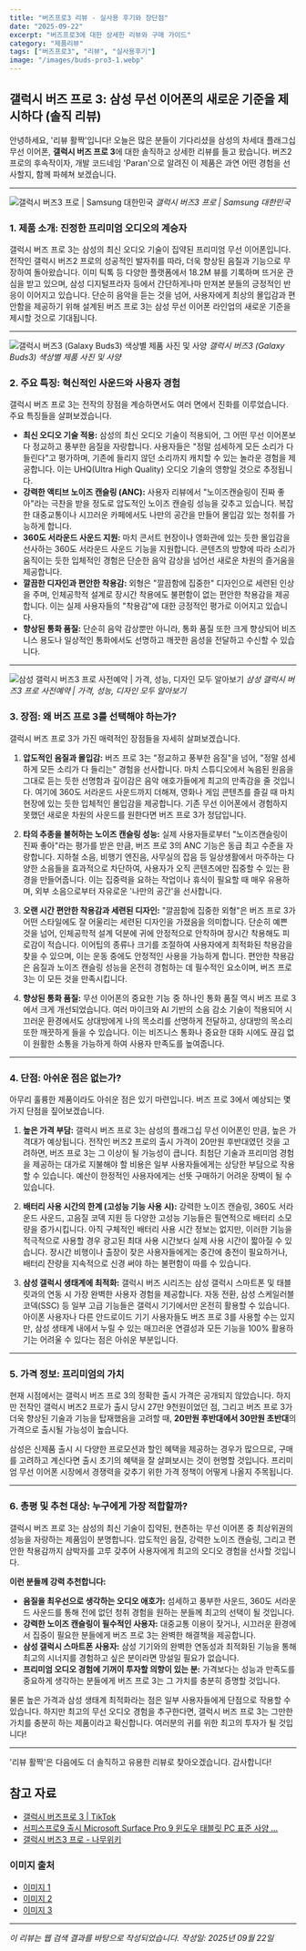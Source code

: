 ```yaml
---
title: "버즈프로3 리뷰 - 실사용 후기와 장단점"
date: "2025-09-22"
excerpt: "버즈프로3에 대한 상세한 리뷰와 구매 가이드"
category: "제품리뷰"
tags: ["버즈프로3", "리뷰", "실사용후기"]
image: "/images/buds-pro3-1.webp"
---
```


## 갤럭시 버즈 프로 3: 삼성 무선 이어폰의 새로운 기준을 제시하다 (솔직 리뷰)

안녕하세요, '리뷰 활짝'입니다! 오늘은 많은 분들이 기다리셨을 삼성의 차세대 플래그십 무선 이어폰, **갤럭시 버즈 프로 3**에 대한 솔직하고 상세한 리뷰를 들고 왔습니다. 버즈2 프로의 후속작이자, 개발 코드네임 'Paran'으로 알려진 이 제품은 과연 어떤 경험을 선사할지, 함께 파헤쳐 보겠습니다.

---

![갤럭시 버즈3 프로 | Samsung 대한민국](/images/buds-pro3-1.webp)
_갤럭시 버즈3 프로 | Samsung 대한민국_

### 1. 제품 소개: 진정한 프리미엄 오디오의 계승자

갤럭시 버즈 프로 3는 삼성의 최신 오디오 기술이 집약된 프리미엄 무선 이어폰입니다. 전작인 갤럭시 버즈2 프로의 성공적인 발자취를 따라, 더욱 향상된 음질과 기능으로 무장하여 돌아왔습니다. 이미 틱톡 등 다양한 플랫폼에서 18.2M 뷰를 기록하며 뜨거운 관심을 받고 있으며, 삼성 디지털프라자 등에서 간단하게나마 만져본 분들의 긍정적인 반응이 이어지고 있습니다. 단순히 음악을 듣는 것을 넘어, 사용자에게 최상의 몰입감과 편안함을 제공하기 위해 설계된 버즈 프로 3는 삼성 무선 이어폰 라인업의 새로운 기준을 제시할 것으로 기대됩니다.

---

![갤럭시 버즈3 (Galaxy Buds3) 색상별 제품 사진 및 사양](/images/buds-pro3-2.webp)
_갤럭시 버즈3 (Galaxy Buds3) 색상별 제품 사진 및 사양_

### 2. 주요 특징: 혁신적인 사운드와 사용자 경험

갤럭시 버즈 프로 3는 전작의 장점을 계승하면서도 여러 면에서 진화를 이루었습니다. 주요 특징들을 살펴보겠습니다.

- **최신 오디오 기술 적용:** 삼성의 최신 오디오 기술이 적용되어, 그 어떤 무선 이어폰보다 정교하고 풍부한 음질을 자랑합니다. 사용자들은 "정말 섬세하게 모든 소리가 다 들린다"고 평가하며, 기존에 들리지 않던 소리까지 캐치할 수 있는 놀라운 경험을 제공합니다. 이는 UHQ(Ultra High Quality) 오디오 기술의 영향일 것으로 추정됩니다.
- **강력한 액티브 노이즈 캔슬링 (ANC):** 사용자 리뷰에서 "노이즈캔슬링이 진짜 좋아"라는 극찬을 받을 정도로 압도적인 노이즈 캔슬링 성능을 갖추고 있습니다. 복잡한 대중교통이나 시끄러운 카페에서도 나만의 공간을 만들어 몰입감 있는 청취를 가능하게 합니다.
- **360도 서라운드 사운드 지원:** 마치 콘서트 현장이나 영화관에 있는 듯한 몰입감을 선사하는 360도 서라운드 사운드 기능을 지원합니다. 콘텐츠의 방향에 따라 소리가 움직이는 듯한 입체적인 경험은 단순한 음악 감상을 넘어선 새로운 차원의 즐거움을 제공합니다.
- **깔끔한 디자인과 편안한 착용감:** 외형은 "깔끔함에 집중한" 디자인으로 세련된 인상을 주며, 인체공학적 설계로 장시간 착용에도 불편함이 없는 편안한 착용감을 제공합니다. 이는 실제 사용자들의 "착용감"에 대한 긍정적인 평가로 이어지고 있습니다.
- **향상된 통화 품질:** 단순히 음악 감상뿐만 아니라, 통화 품질 또한 크게 향상되어 비즈니스 용도나 일상적인 통화에서도 선명하고 깨끗한 음성을 전달하고 수신할 수 있습니다.

---

![삼성 갤럭시 버즈3 프로 사전예약 | 가격, 성능, 디자인 모두 알아보기](/images/buds-pro3-3.webp)
_삼성 갤럭시 버즈3 프로 사전예약 | 가격, 성능, 디자인 모두 알아보기_

### 3. 장점: 왜 버즈 프로 3를 선택해야 하는가?

갤럭시 버즈 프로 3가 가진 매력적인 장점들을 자세히 살펴보겠습니다.

1.  **압도적인 음질과 몰입감:** 버즈 프로 3는 "정교하고 풍부한 음질"을 넘어, "정말 섬세하게 모든 소리가 다 들리는" 경험을 선사합니다. 마치 스튜디오에서 녹음된 원음을 그대로 듣는 듯한 선명함과 깊이감은 음악 애호가들에게 최고의 만족감을 줄 것입니다. 여기에 360도 서라운드 사운드까지 더해져, 영화나 게임 콘텐츠를 즐길 때 마치 현장에 있는 듯한 입체적인 몰입감을 제공합니다. 기존 무선 이어폰에서 경험하지 못했던 새로운 차원의 사운드를 원한다면 버즈 프로 3가 정답입니다.

2.  **타의 추종을 불허하는 노이즈 캔슬링 성능:** 실제 사용자들로부터 "노이즈캔슬링이 진짜 좋아"라는 평가를 받은 만큼, 버즈 프로 3의 ANC 기능은 동급 최고 수준을 자랑합니다. 지하철 소음, 비행기 엔진음, 사무실의 잡음 등 일상생활에서 마주하는 다양한 소음들을 효과적으로 차단하여, 사용자가 오직 콘텐츠에만 집중할 수 있는 환경을 만들어줍니다. 이는 집중력을 요하는 작업이나 휴식이 필요할 때 매우 유용하며, 외부 소음으로부터 자유로운 '나만의 공간'을 선사합니다.

3.  **오랜 시간 편안한 착용감과 세련된 디자인:** "깔끔함에 집중한 외형"은 버즈 프로 3가 어떤 스타일에도 잘 어울리는 세련된 디자인을 가졌음을 의미합니다. 단순히 예쁜 것을 넘어, 인체공학적 설계 덕분에 귀에 안정적으로 안착하며 장시간 착용해도 피로감이 적습니다. 이어팁의 종류나 크기를 조절하여 사용자에게 최적화된 착용감을 찾을 수 있으며, 이는 운동 중에도 안정적인 사용을 가능하게 합니다. 편안한 착용감은 음질과 노이즈 캔슬링 성능을 온전히 경험하는 데 필수적인 요소이며, 버즈 프로 3는 이 모든 것을 만족시킵니다.

4.  **향상된 통화 품질:** 무선 이어폰의 중요한 기능 중 하나인 통화 품질 역시 버즈 프로 3에서 크게 개선되었습니다. 여러 마이크와 AI 기반의 소음 감소 기술이 적용되어 시끄러운 환경에서도 상대방에게 나의 목소리를 선명하게 전달하고, 상대방의 목소리 또한 깨끗하게 들을 수 있습니다. 이는 비즈니스 통화나 중요한 대화 시에도 끊김 없이 원활한 소통을 가능하게 하여 사용자 만족도를 높여줍니다.

---

### 4. 단점: 아쉬운 점은 없는가?

아무리 훌륭한 제품이라도 아쉬운 점은 있기 마련입니다. 버즈 프로 3에서 예상되는 몇 가지 단점을 짚어보겠습니다.

1.  **높은 가격 부담:** 갤럭시 버즈 프로 3는 삼성의 플래그십 무선 이어폰인 만큼, 높은 가격대가 예상됩니다. 전작인 버즈2 프로의 출시 가격이 20만원 후반대였던 것을 고려하면, 버즈 프로 3는 그 이상이 될 가능성이 큽니다. 최첨단 기술과 프리미엄 경험을 제공하는 대가로 지불해야 할 비용은 일부 사용자들에게는 상당한 부담으로 작용할 수 있습니다. 예산이 한정적인 사용자에게는 선뜻 구매하기 어려운 장벽이 될 수 있습니다.

2.  **배터리 사용 시간의 한계 (고성능 기능 사용 시):** 강력한 노이즈 캔슬링, 360도 서라운드 사운드, 고음질 코덱 지원 등 다양한 고성능 기능들은 필연적으로 배터리 소모량을 증가시킵니다. 아직 구체적인 배터리 사용 시간 정보는 없지만, 이러한 기능을 적극적으로 사용할 경우 광고된 최대 사용 시간보다 실제 사용 시간이 짧아질 수 있습니다. 장시간 비행이나 출장이 잦은 사용자들에게는 중간에 충전이 필요하거나, 배터리 잔량을 지속적으로 신경 써야 하는 불편함이 따를 수 있습니다.

3.  **삼성 갤럭시 생태계에 최적화:** 갤럭시 버즈 시리즈는 삼성 갤럭시 스마트폰 및 태블릿과의 연동 시 가장 완벽한 사용자 경험을 제공합니다. 자동 전환, 삼성 스케일러블 코덱(SSC) 등 일부 고급 기능들은 갤럭시 기기에서만 온전히 활용할 수 있습니다. 아이폰 사용자나 다른 안드로이드 기기 사용자들도 버즈 프로 3를 사용할 수는 있지만, 삼성 생태계 내에서 누릴 수 있는 매끄러운 연결성과 모든 기능을 100% 활용하기는 어려울 수 있다는 점은 아쉬운 부분입니다.

---

### 5. 가격 정보: 프리미엄의 가치

현재 시점에서는 갤럭시 버즈 프로 3의 정확한 출시 가격은 공개되지 않았습니다. 하지만 전작인 갤럭시 버즈2 프로가 출시 당시 27만 9천원이었던 점, 그리고 버즈 프로 3가 더욱 향상된 기술과 기능을 탑재했음을 고려할 때, **20만원 후반대에서 30만원 초반대**의 가격으로 출시될 가능성이 높습니다.

삼성은 신제품 출시 시 다양한 프로모션과 할인 혜택을 제공하는 경우가 많으므로, 구매를 고려하고 계신다면 출시 초기의 혜택을 잘 살펴보시는 것이 현명할 것입니다. 프리미엄 무선 이어폰 시장에서 경쟁력을 갖추기 위한 가격 정책이 어떻게 나올지 주목됩니다.

---

### 6. 총평 및 추천 대상: 누구에게 가장 적합할까?

갤럭시 버즈 프로 3는 삼성의 최신 기술이 집약된, 현존하는 무선 이어폰 중 최상위권의 성능을 자랑하는 제품임이 분명합니다. 압도적인 음질, 강력한 노이즈 캔슬링, 그리고 편안한 착용감까지 삼박자를 고루 갖추어 사용자에게 최고의 오디오 경험을 선사할 것입니다.

**이런 분들께 강력 추천합니다:**

- **음질을 최우선으로 생각하는 오디오 애호가:** 섬세하고 풍부한 사운드, 360도 서라운드 사운드를 통해 전에 없던 청취 경험을 원하는 분들께 최고의 선택이 될 것입니다.
- **강력한 노이즈 캔슬링이 필수적인 사용자:** 대중교통 이용이 잦거나, 시끄러운 환경에서 집중이 필요한 분들에게 버즈 프로 3는 완벽한 해결책을 제공합니다.
- **삼성 갤럭시 스마트폰 사용자:** 삼성 기기와의 완벽한 연동성과 최적화된 기능을 통해 최고의 시너지를 경험하고 싶은 분이라면 망설일 필요가 없습니다.
- **프리미엄 오디오 경험에 기꺼이 투자할 의향이 있는 분:** 가격보다는 성능과 만족도를 중요하게 생각하는 분들에게 버즈 프로 3는 그 가치를 충분히 증명할 것입니다.

물론 높은 가격과 삼성 생태계 최적화라는 점은 일부 사용자들에게 단점으로 작용할 수 있습니다. 하지만 최고의 무선 오디오 경험을 추구한다면, 갤럭시 버즈 프로 3는 그만한 가치를 충분히 하는 제품이라고 확신합니다. 여러분의 귀를 위한 최고의 투자가 될 것입니다!

---

'리뷰 활짝'은 다음에도 더 솔직하고 유용한 리뷰로 찾아오겠습니다. 감사합니다!

## 참고 자료

- [갤럭시 버즈프로 3 | TikTok](https://www.tiktok.com/discover/갤럭시-buds-pro3)
- [서피스프로9 출시 Microsoft Surface Pro 9 윈도우 태블릿 PC 표준 사양 ...](https://m.blog.naver.com/erke2000/222898841183)
- [갤럭시 버즈3 프로 - 나무위키](https://namu.wiki/w/갤럭시+버즈3+프로)

### 이미지 출처

- [이미지 1](https://images.samsung.com/kdp/static/mkt/buds/galaxy-buds/galaxy-buds3-pro/feature/galaxy-buds3-pro-highlight-slide01-startframe-pc_0710.jpg)
- [이미지 2](https://blog.kakaocdn.net/dn/bm000p/btsIwvP3pEE/dwG6H0DEdo2JFGOLhGeyMk/img.png)
- [이미지 3](https://blog.kakaocdn.net/dn/bm2BHy/btsIze8rBxj/mjlPqESfh3ccbnEkrRZttK/img.webp)

---

_이 리뷰는 웹 검색 결과를 바탕으로 작성되었습니다._
_작성일: 2025년 09월 22일_
